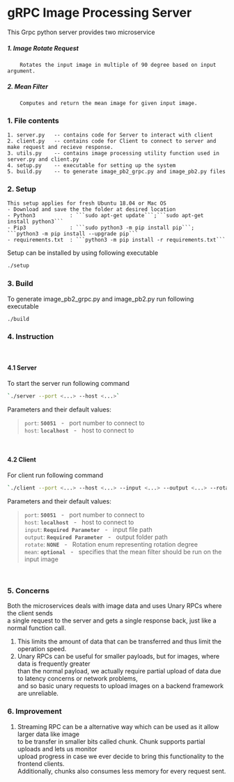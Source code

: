 # gRPC Image Processing Server

This Grpc python server provides two microservice 
##### 1. Image Rotate Request
        Rotates the input image in multiple of 90 degree based on input argument.
##### 2. Mean Filter
        Computes and return the mean image for given input image.



### 1. File contents

    1. server.py   -- contains code for Server to interact with client 
    2. client.py   -- contains code for Client to connect to server and make request and recieve response.
    3. utils.py    -- contains image processing utility function used in server.py and client.py
    4. setup.py    -- executable for setting up the system
    5. build.py    -- to generate image_pb2_grpc.py and image_pb2.py files


### 2. Setup

    This setup applies for fresh Ubuntu 18.04 or Mac OS
    - Download and save the the folder at desired location
    - Python3           : ```sudo apt-get update```;```sudo apt-get install python3```
    - Pip3              : ```sudo python3 -m pip install pip```; ```python3 -m pip install --upgrade pip```
    - requirements.txt  : ```python3 -m pip install -r requirements.txt```

Setup can be installed by using following executable
```bash
./setup
```

### 3. Build
To generate image_pb2_grpc.py and image_pb2.py run following executable
```bash
./build
```

### 4. Instruction
</br>

#### 4.1 Server 
To start the server run following command
```bash
`./server --port <...> --host <...>`
```
Parameters and their default values:

>```port```: **```50051```** &nbsp; - &nbsp; port number to connect to <br/>
>```host```: **```localhost```** &nbsp; - &nbsp; host to connect to <br/>
</br>

#### 4.2 Client
For client run following command
```bash
`./client --port <...> --host <...> --input <...> --output <...> --rotate <...> --mean`
```
Parameters and their default values:

>```port```: **```50051```** &nbsp; - &nbsp; port number to connect to <br/>
>```host```: **```localhost```** &nbsp; - &nbsp; host to connect to <br/>
>```input```: **```Required Parameter```** &nbsp; - &nbsp; input file path <br/>
>```output```: **```Required Parameter```** &nbsp; - &nbsp; output folder path <br/>
>```rotate```: **```NONE```** &nbsp; - &nbsp; Rotation enum representing rotation degree  <br/>
>```mean```: **```optional```** &nbsp; - &nbsp; specifies that the mean filter should be
run on the input image  <br/>
</br>

### 5. Concerns

Both the microservices deals with image data and uses Unary RPCs where the client sends <br/>
a single request to the server and gets a single response back, just like a normal function call. <br/>
1. This limits the amount of data that can be transferred and thus limit the operation speed.<br/>
2. Unary RPCs can be useful for smaller payloads, but for images, where data is frequently greater <br/>
than the normal payload, we actually require partial upload of data due to latency concerns or network problems, <br/>
and so basic unary requests to upload images on a backend framework are unreliable. <br/>

### 6. Improvement 
1. Streaming RPC can be a alternative way which can be used as it allow larger data like image <br/>
to be transfer in smaller bits called chunk. Chunk supports partial uploads and lets us monitor <br/>
upload progress in case we ever decide to bring this functionality to the frontend clients. <br/>
Additionally, chunks also consumes less memory for every request sent. <br/>
